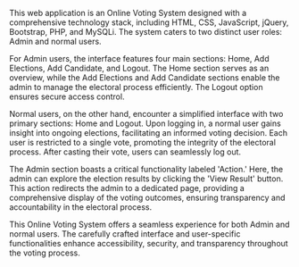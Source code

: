 This web application is an Online Voting System designed with a comprehensive technology stack, including HTML, CSS, JavaScript, jQuery, Bootstrap, PHP, and MySQLi. The system caters to two distinct user roles: Admin and normal users.

For Admin users, the interface features four main sections: Home, Add Elections, Add Candidate, and Logout. The Home section serves as an overview, while the Add Elections and Add Candidate sections enable the admin to manage the electoral process efficiently. The Logout option ensures secure access control.

Normal users, on the other hand, encounter a simplified interface with two primary sections: Home and Logout. Upon logging in, a normal user gains insight into ongoing elections, facilitating an informed voting decision. Each user is restricted to a single vote, promoting the integrity of the electoral process. After casting their vote, users can seamlessly log out.

The Admin section boasts a critical functionality labeled 'Action.' Here, the admin can explore the election results by clicking the 'View Result' button. This action redirects the admin to a dedicated page, providing a comprehensive display of the voting outcomes, ensuring transparency and accountability in the electoral process.

This Online Voting System offers a seamless experience for both Admin and normal users. The carefully crafted interface and user-specific functionalities enhance accessibility, security, and transparency throughout the voting process.


